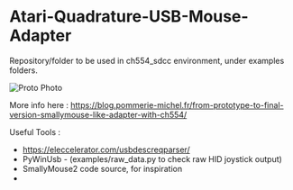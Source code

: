 # Atari-Quadrature-USB-Mouse-Adapter

Repository/folder to be used in ch554_sdcc environment, under examples folders.

![Proto Photo](https://github.com/jjmz/Atari-Quadrature-USB-Mouse-Adapter/blob/main/doc/IMG_20210318_133215.jpg)

More info here : https://blog.pommerie-michel.fr/from-prototype-to-final-version-smallymouse-like-adapter-with-ch554/

Useful Tools :

- https://eleccelerator.com/usbdescreqparser/
- PyWinUsb - (examples/raw_data.py to check raw HID joystick output)
- SmallyMouse2 code source, for inspiration
- 
